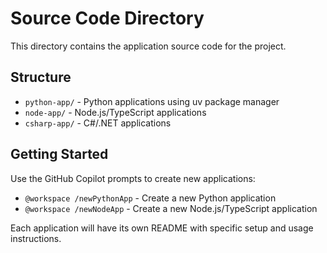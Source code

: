 # Source Code Directory

This directory contains the application source code for the project.

## Structure

- `python-app/` - Python applications using uv package manager
- `node-app/` - Node.js/TypeScript applications
- `csharp-app/` - C#/.NET applications

## Getting Started

Use the GitHub Copilot prompts to create new applications:

- `@workspace /newPythonApp` - Create a new Python application
- `@workspace /newNodeApp` - Create a new Node.js/TypeScript application

Each application will have its own README with specific setup and usage instructions.
